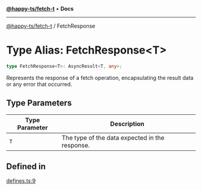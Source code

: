 [**@happy-ts/fetch-t**](../README.md) • **Docs**

***

[@happy-ts/fetch-t](../README.md) / FetchResponse

# Type Alias: FetchResponse\<T\>

```ts
type FetchResponse<T>: AsyncResult<T, any>;
```

Represents the response of a fetch operation, encapsulating the result data or any error that occurred.

## Type Parameters

| Type Parameter | Description |
| ------ | ------ |
| `T` | The type of the data expected in the response. |

## Defined in

[defines.ts:9](https://github.com/JiangJie/fetch-t/blob/e5aa635435bb73b90ba7373357fa4cc6928da1b3/src/fetch/defines.ts#L9)
